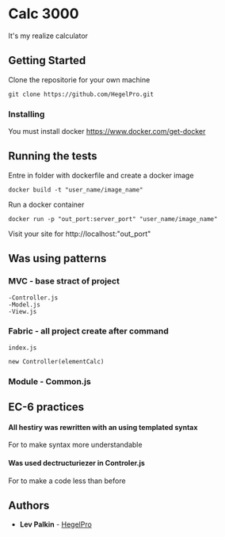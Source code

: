 # Calc 3000

It's my realize calculator

## Getting Started

Clone the repositorie for your own machine

```
git clone https://github.com/HegelPro.git
```

### Installing

You must install docker https://www.docker.com/get-docker

## Running the tests

Entre in folder with dockerfile and create a docker image 

```
docker build -t "user_name/image_name"
```

Run a docker container

```
docker run -p "out_port:server_port" "user_name/image_name" 
```

Visit your site for http://localhost:"out_port"

## Was using patterns

### MVC - base stract of project

```
-Controller.js
-Model.js
-View.js
```
### Fabric - all project create after command

```
index.js

new Controller(elementCalc)
```

### Module - Common.js

## EC-6 practices

#### All hestiry was rewritten with an using templated syntax

For to make syntax more understandable

#### Was used dectructuriezer in Controler.js

For to make a code less than before


## Authors

* **Lev Palkin** - [HegelPro](https://github.com/HegelPro)